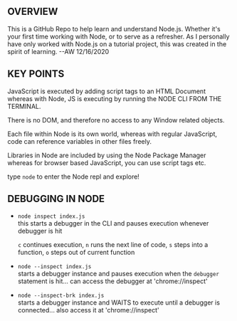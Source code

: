 ## OVERVIEW

This is a GitHub Repo to help learn and understand Node.js.  Whether it's your first time working with Node, or to serve as a refresher.  As I personally have only worked with Node.js on a tutorial project, this was created in the spirit of learning. --AW 12/16/2020

## KEY POINTS
JavaScript is executed by adding script tags to an HTML Document whereas with Node, JS is executing by running the NODE CLI FROM THE TERMINAL.

There is no DOM, and therefore no access to any Window related objects.

Each file within Node is its own world, whereas with regular JavaScript, code can reference variables in other files freely.

Libraries in Node are included by using the Node Package Manager whereas for browser based JavaScript, you can use script tags etc.

type `node` to enter the Node repl and explore!

## DEBUGGING IN NODE
* `node inspect index.js`  
  this starts a debugger in the CLI and pauses execution whenever debugger is hit  

  `c` continues execution, `n` runs the next line of code, `s` steps into a function, `o` steps out of current function
*  `node --inspect index.js`  
  starts a debugger instance and pauses execution when the `debugger` statement is hit... can access the debugger at 'chrome://inspect'

*  `node --inspect-brk index.js`  
  starts a debugger instance and WAITS to execute until a debugger is connected... also access it at 'chrome://inspect' 
